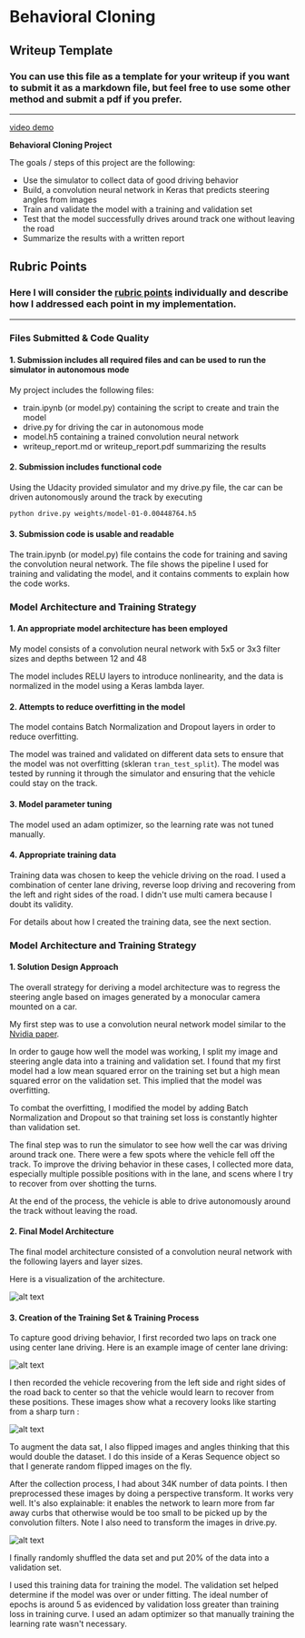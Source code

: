 # **Behavioral Cloning** 

## Writeup Template

### You can use this file as a template for your writeup if you want to submit it as a markdown file, but feel free to use some other method and submit a pdf if you prefer.

---

[video demo](examples/run1.mp4)


**Behavioral Cloning Project**

The goals / steps of this project are the following:
* Use the simulator to collect data of good driving behavior
* Build, a convolution neural network in Keras that predicts steering angles from images
* Train and validate the model with a training and validation set
* Test that the model successfully drives around track one without leaving the road
* Summarize the results with a written report


[//]: # (Image References)

[image1]: ./examples/model.png "Model Visualization"
[image2]: ./examples/warp.png "Warp Perspective"
[image3]: ./examples/center_driving.jpg "Center Driving"
[image4]: ./examples/recover.jpg "Recovery Image"
[image5]: ./examples/train_curve.png "Training Curve"


## Rubric Points
### Here I will consider the [rubric points](https://review.udacity.com/#!/rubrics/432/view) individually and describe how I addressed each point in my implementation.  

---
### Files Submitted & Code Quality

#### 1. Submission includes all required files and can be used to run the simulator in autonomous mode

My project includes the following files:
* train.ipynb (or model.py) containing the script to create and train the model
* drive.py for driving the car in autonomous mode
* model.h5 containing a trained convolution neural network 
* writeup_report.md or writeup_report.pdf summarizing the results

#### 2. Submission includes functional code
Using the Udacity provided simulator and my drive.py file, the car can be driven autonomously around the track by executing 
```sh
python drive.py weights/model-01-0.00448764.h5
```

#### 3. Submission code is usable and readable

The train.ipynb (or model.py) file contains the code for training and saving the convolution neural network. The file shows the pipeline I used for training and validating the model, and it contains comments to explain how the code works.

### Model Architecture and Training Strategy

#### 1. An appropriate model architecture has been employed

My model consists of a convolution neural network with 5x5 or 3x3 filter sizes and depths between 12 and 48 

The model includes RELU layers to introduce nonlinearity, and the data is normalized in the model using a Keras lambda layer.


#### 2. Attempts to reduce overfitting in the model

The model contains Batch Normalization and Dropout layers in order to reduce overfitting. 

The model was trained and validated on different data sets to ensure that the model was not overfitting (skleran `tran_test_split`). The model was tested by running it through the simulator and ensuring that the vehicle could stay on the track.

#### 3. Model parameter tuning

The model used an adam optimizer, so the learning rate was not tuned manually.

#### 4. Appropriate training data

Training data was chosen to keep the vehicle driving on the road. I used a combination of center lane driving, reverse loop driving and recovering from the left and right sides of the road. I didn't use multi camera because I doubt its validity.

For details about how I created the training data, see the next section. 

### Model Architecture and Training Strategy

#### 1. Solution Design Approach

The overall strategy for deriving a model architecture was to regress the steering angle based on images generated by a monocular camera mounted on a car.

My first step was to use a convolution neural network model similar to the [Nvidia paper](http://images.nvidia.com/content/tegra/automotive/images/2016/solutions/pdf/end-to-end-dl-using-px.pdf).

In order to gauge how well the model was working, I split my image and steering angle data into a training and validation set. I found that my first model had a low mean squared error on the training set but a high mean squared error on the validation set. This implied that the model was overfitting. 

To combat the overfitting, I modified the model by adding Batch Normalization and Dropout so that training set loss is constantly highter than validation set.


The final step was to run the simulator to see how well the car was driving around track one. There were a few spots where the vehicle fell off the track. To improve the driving behavior in these cases, I collected more data, especially multiple possible positions with in the lane, and scens where I try to recover from over shotting the turns.

At the end of the process, the vehicle is able to drive autonomously around the track without leaving the road.

#### 2. Final Model Architecture

The final model architecture consisted of a convolution neural network with the following layers and layer sizes.

Here is a visualization of the architecture.

![alt text][image1]

#### 3. Creation of the Training Set & Training Process

To capture good driving behavior, I first recorded two laps on track one using center lane driving. Here is an example image of center lane driving:

![alt text][image3]

I then recorded the vehicle recovering from the left side and right sides of the road back to center so that the vehicle would learn to recover from these positions. These images show what a recovery looks like starting from a sharp turn :

![alt text][image4]

To augment the data sat, I also flipped images and angles thinking that this would double the dataset. I do this inside of a Keras Sequence object so that I generate random flipped images on the fly.

After the collection process, I had about 34K number of data points. I then preprocessed these images by doing a perspective transform. It works very well. It's also explainable: it enables the network to learn more from far away curbs that otherwise would be too small to be picked up by the convolution filters. Note I also need to transform the images in drive.py.

![alt text][image2]

I finally randomly shuffled the data set and put 20% of the data into a validation set. 

I used this training data for training the model. The validation set helped determine if the model was over or under fitting. The ideal number of epochs is around 5 as evidenced by validation loss greater than training loss in training curve. I used an adam optimizer so that manually training the learning rate wasn't necessary.


